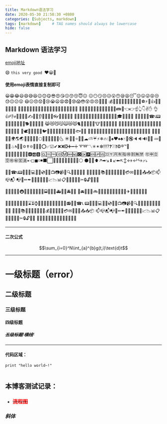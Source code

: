```yaml
---
title: Markdown语法学习
date: 2020-05-30 21:58:30 +0800
categories: [Subjects, markdown]
tags: [markdown]     # TAG names should always be lowercase 
hide: false
---
```



## **Markdown 语法学习** ##

[emoji地址](https://github.com/ikatyang/emoji-cheat-sheet/blob/master/README.md#smileys--emotion)

:smile: `this very good `❤️😀🙂

#### 使用emoji表情直接复制即可


😀😁😂😃😄😅😆😉😊😋😎😍😘😗😙😚😇😐
😑😶😏😣😥😮😯😪😫😴😌😛😜😝😒😓😔😕😲
😷😖😞😟😤😢😭😦😧😨😬😰😱😳😵😡😠🌹🍀🍎
💰📱🌙🍁🍂🍃🌷💎🔪🔫🏀⚽⚡👄👍🔥👦👧👨👩👴
👵👶👱👮👲👳👷👸💂🎅👰👼💆💇🙍🙎🙅🙆💁🙋🙇
🙌🙏👤👥🚶🏃👯💃👫👬👭💏💑👪💪👈👉☝👆👇✌✋
👌👍👎✊👊👋👏👐✍👣👀👂👃👅👄💋👓👔👕👖👗👘
👙👚👛👜👝🎒💼👞👟👠👡👢👑👒🎩🎓💄💅💍🌂
📱📲📶📳📴☎📞📟📠🙈🙉🙊🐵🐒🐶🐕🐩🐺🐱😺😸
😹😻😼😽🙀😿😾🐈🐯🐅🐆🐴🐎🐮🐂🐃🐄🐷🐖🐗
🐽🐏🐑🐐🐪🐫🐘🐭🐁🐀🐹🐰🐇🐻🐨🐼🐾🐔🐓🦆
🦢🕊🦜🦉🐣🐤🐥🐦🐧🐸🐊🐢🐍🐲🐉🐳🐋🐬🐟🐠🐡
🐙🐚🐌🐛🐜🐝🐞🦋💐🌸💮🌹🌺🌻🌼🌷🌱🌲🌳🌴🌵🌾
🌿🍀🍁🍂🍃🌍🌎🌏🌐🌑🌒🌓🌔🌕🌖🌗🌘🌙🌚🌛🌜
☀🌝🌞⭐🌟🌠☁⛅☔⚡❄🔥💧🌊♠♥♦♣🀄🎴🔇🔈🔉🔊📢📣
💤💢💬💭♨🌀🔔🔕✡✝🔯📛🔰🔱⭕✅☑✔✖❌❎➕➖➗
➰➿〽✳✴❇‼⁉❓❔❕❗©®™🎦🔅🔆💯🔠🔡🔢🔣🔤🅰🆎🅱
🆑🆒🆓ℹ🆔Ⓜ🆕🆖🅾🆗🅿🆘🆙🆚🈁🈂🈷🈶🈯🉐🈹🈚🈲
🉑🈸🈴🈳㊗㊙🈺🈵▪▫◻◼◽◾⬛⬜🔶🔷🔸🔹🔺🔻💠🔲🔳⚪
⚫🔴🔵⬆↗➡↘⬇↙⬅↖↕↔↩↪⤴⤵

📱📲☎📞📟📠🔋🔌💻💽💾💿📀🎥📺📷📹📼🔍🔎🔬🔭📡📔
📕📖📗📘📙📚📓📃📜📄📰📑🔖💳✉📧📨📩📤📥📦📫📪📬
📭📮✏✒📝📁📂📅📆📇📈📉📊📋📌📍📎📏📐✂🔒🔓🔏🔐🔑

🚂🚃🚄🚅🚆🚇🚈🚉🚊🚝🚞🚋🚌🚍🚎🚏🚐🚑🚒🚓🚔🚕🚖
🚗🚘🚚🚛🚜🚲⛽🚨🚥🚦🚧⚓⛵🚣🚤🚢✈💺🚁🚟🚠🚡🚀

💌💎🔪💈🚪🚽🚿🛁⌛⏳⌚⏰🎈🎉🎊🎎🎏🎐🎀🎁📯📻📱📲☎📞
📟📠🔋🔌💻💽💾💿📀🎥📺📷📹📼🔍🔎🔬🔭📡💡🔦🏮📔📕📖
📗📘📙📚📓📃📜📄📰📑🔖💰💴💵💶💷💸💳✉📧📨📩📤📥📦
📫📪📬📭📮✏✒📝📁📂📅📆📇📈📉📊📋📌📍📎📏📐✂🔒🔓🔏🔐
🔑🔨🔫🔧🔩🔗💉💊🚬🔮🚩🎌💦💨


---

#### 二次公式


$$\sum_{i=0}^N\int_{a}^{b}g(t,i)\text{d}t$$


---

# 一级标题（error）
## 二级标题
### 三级标题
#### 四级标题
##### ~~五级标题'横线'~~

---

#### 代码区域：

```
print "hello world~!"


```

##  **本博客测试记录：**
* ### ~~<font color=red> 流程图</font>~~


### *斜体*
